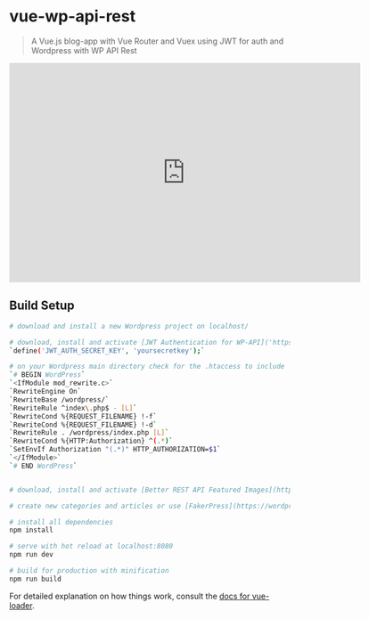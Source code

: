 # vue-wp-api-rest

> A Vue.js blog-app with Vue Router and Vuex using JWT for auth and Wordpress with WP API Rest

<iframe width="630" height="394" src="https://www.useloom.com/embed/aff51a8bb77448338c4b6b7aa0e4717d" frameborder="0" webkitallowfullscreen mozallowfullscreen allowfullscreen></iframe>

## Build Setup

``` bash
# download and install a new Wordpress project on localhost/

# download, install and activate [JWT Authentication for WP-API]('https://it.wordpress.org/plugins/jwt-authentication-for-wp-rest-api/') plugin and check for your wp-config.php file to include
`define('JWT_AUTH_SECRET_KEY', 'yoursecretkey');`

# on your Wordpress main directory check for the .htaccess to include  
`# BEGIN WordPress`
`<IfModule mod_rewrite.c>`
`RewriteEngine On`
`RewriteBase /wordpress/`
`RewriteRule ^index\.php$ - [L]`
`RewriteCond %{REQUEST_FILENAME} !-f`
`RewriteCond %{REQUEST_FILENAME} !-d`
`RewriteRule . /wordpress/index.php [L]`
`RewriteCond %{HTTP:Authorization} ^(.*)`
`SetEnvIf Authorization "(.*)" HTTP_AUTHORIZATION=$1`
`</IfModule>`
`# END WordPress`


# download, install and activate [Better REST API Featured Images](https://wordpress.org/plugins/better-rest-api-featured-images/) plugin

# create new categories and articles or use [FakerPress](https://wordpress.org/plugins/fakerpress/) plugin

# install all dependencies
npm install

# serve with hot reload at localhost:8080
npm run dev

# build for production with minification
npm run build
```

For detailed explanation on how things work, consult the [docs for vue-loader](http://vuejs.github.io/vue-loader).
